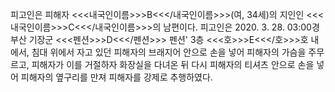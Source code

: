 피고인은 피해자 <<<내국인이름>>>B<<</내국인이름>>>(여, 34세)의 지인인 <<<내국인이름>>>C<<</내국인이름>>>의 남편이다.
피고인은 2020. 3. 28. 03:00경 부산 기장군 <<<펜션>>>D<<</펜션>>> 펜션' 3층 <<<호>>>E<<</호>>>호 내에서, 침대 위에서 자고 있던 피해자의 브래지어 안으로 손을 넣어 피해자의 가슴을 주무르고, 피해자가 이를 거절하자 화장실을 다녀온 뒤 다시 피해자의 티셔츠 안으로 손을 넣어 피해자의 옆구리를 만져 피해자를 강제로 추행하였다.
